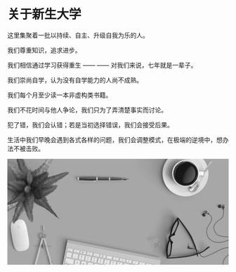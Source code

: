# 关于新生大学

这里集聚着一批以持续、自主、升级自我为乐的人。

我们尊重知识，追求进步。

我们相信通过学习获得重生 —— —— 对我们来说，七年就是一辈子。

我们崇尚自学，认为没有自学能力的人尚不成熟。

我们每个月至少读一本非虚构类书籍。

我们不花时间与他人争论，我们只为了弄清楚事实而讨论。

犯了错，我们会认错；若是当初选择错误，我们会接受后果。

生活中我们早晚会遇到各式各样的问题，我们会调整模式，在极端的逆境中，想办法不被击败。

![haha](cover/background.jpg)
